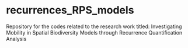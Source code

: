 # recurrences_RPS_models
Repository for the codes related to the research work titled: Investigating Mobility in Spatial Biodiversity Models through Recurrence Quantification Analysis
